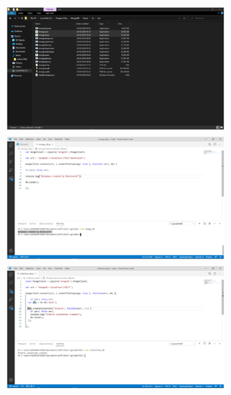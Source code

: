 ![Application Task](applications.png)
<br>

![Database Task](database.png)
<br>

![Collection Task](collection.png)
<br>

